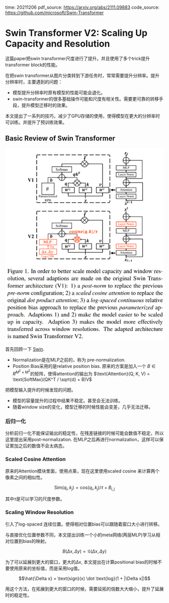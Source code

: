 time: 20211206
pdf_source: https://arxiv.org/abs/2111.09883
code_source: https://github.com/microsoft/Swin-Transformer

# Swin Transformer V2: Scaling Up Capacity and Resolution

这篇paper把swin transformer尺度进行了提升。并且使用了多个trick提升transformer block的性能。

在把swin transformer从图片分类转到下游任务时，常常需要提升分辨率。提升分辨率时，主要遇到的问题：

- 模型提升分辨率时原有模型的性能可能会退化。
- swin-transformer的很多基础操作可能和尺度有相关性。需要更可靠的转移手段，提升模型迁移时的效果。

本文提出了一系列的技巧，减少了GPU存储的使用，使得模型在更大的分辨率时可训练。并提升了预训练效果。


## Basic Review of Swin Transformer

![image](res/swinV2.png)

首先回顾一下 [Swin](../other_categories/Summaries/SelfAttentionandCNN.md). 

- Normalization是在MLP之前的，称为 pre-normalization.
- Position Bias采用的是relative position bias. 原来的方案是加入一个 $B\in R^{M^2 \times M^2}$的矩阵，使得attention的输出为 $\text{Attention}(Q, K, V) = \text{SoftMax}(QK^T / \sqrt{d} + B)V$

把模型输入提升的时候发现的问题。

- 模型的容量提升的过程中结果不稳定。甚至会无法训练。
- 随着window size的变化，模型迁移的时候性能会变差，几乎无法迁移。

### 后归一化 
分析前归一化不能保证输出的稳定性，在残差链接的时候可能会数值不稳定，所以这里提出采用post-normalization. 在MLP之后再进行normalization，这样可以保证累加之后的数值不会太病态。

### Scaled Cosine Attention
原来的Attention模块里面，使用点乘，现在这里使用scaled cosine 来计算两个像素之间的相似性。

$$\text{Sim}(q_i, k_j) = \text{cos}(q_i,k_j)/\tau + B_{i,j}$$

其中$\tau$是可以学习的尺度参数。

### Scaling Window Resolution

引入了log-spaced 连续位置。使得相对位置bias可以跟随着窗口大小进行转移。

与直接优化位置参数不同，本文提出训练一个小的meta网络(两层MLP)学习从相对位置到bias的映射。

$$B(\Delta x, \Delta y) = \mathcal{G}(\Delta x, \Delta y)$$

为了可以延展到更大的窗口，更大的$\Delta x$, 本文提出在计算positional bias的时候不要使用原来的坐标值，而是采用log值。

$$\hat{\Delta x} = \text{sign}(x) \dot \text{log}(1 + |\Delta x|)$$

用这个方法，在拓展到更大的窗口的时候，需要延拓的倍数大大缩小，提升了延展时的稳定性。